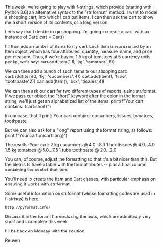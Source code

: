 This week, we're going to play with f-strings, which provide (starting with Python 3.6) an alternative syntax to the "str.format" method. I want to model a shopping cart, into which I can put items. I can then ask the cart to show me a short version of its contents, or a long version.

Let's say that I decide to go shopping.  I'm going to create a cart, with an instance of Cart:
    cart = Cart()

I'll then add a number of items to my cart.  Each item is represented by an Item object, which has four attributes: quantity, measure, name, and price per measure.  Thus, if we're buying 1.5 kg of tomatoes at 5 currency units per kg, we'd say:
    cart.add(Item(1.5, 'kg', 'tomatoes', 5))

We can then add a bunch of such items to our shopping cart:
    cart.add(Item(2, 'kg', 'cucumbers', 4))
    cart.add(Item(1, 'tube', 'toothpaste',2))
    cart.add(Item(1, 'box', 'tissues',4))

We can then ask our cart for two different types of reports, using str.format. If we pass our object the "short" keyword after the colon in the format string, we'll just get an alphabetized list of the items:
    print(f"Your cart contains: {cart:short}")

In our case, that'll print:
    Your cart contains: cucumbers, tissues, tomatoes, toothpaste

But we can also ask for a "long" report using the format string, as follows:
    print(f"Your cart:\n{cart:long}")

The results:
    Your cart:
                2 kg    cucumbers  @ $4.0...$8.0
                1 box   tissues    @ $4.0...$4.0
              1.5 kg    tomatoes   @ $5.0...$7.5
                1 tube  toothpaste @ $2.0...$2.0

You can, of course, adjust the formatting so that it's a bit nicer than this. But the idea is to have a table with the four attributes -- plus a final column containing the cost of that item.

You'll need to create the Item and Cart classes, with particular emphasis on ensuring it works with str.format.

Some useful information on str.format (whose formatting codes are used in f-strings) is here:

    http://pyformat.info/

Discuss it in the forum!  I'm enclosing the tests, which are admittedly very short and incomplete this week.

I'll be back on Monday with the solution.

Reuven